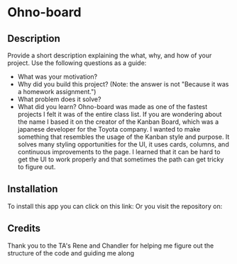 # Ohno-board

## Description

Provide a short description explaining the what, why, and how of your project. Use the following questions as a guide:

- What was your motivation?
- Why did you build this project? (Note: the answer is not "Because it was a homework assignment.")
- What problem does it solve?
- What did you learn?
Ohno-board was made as one of the fastest projects I felt it was of the entire class list. If you are wondering about the name I based it on the creator of the Kanban Board, which was a japanese developer for the Toyota company. I wanted to make something that resembles the usage of the Kanban style and purpose. It solves many styling opportunities for the UI, it uses cards, columns, and continuous improvements to the page. I learned that it can be hard to get the UI to work properly and that sometimes the path can get tricky to figure out.

## Installation

To install this app you can click on this link: 
Or you visit the repository on: 



## Credits

Thank you to the TA's Rene and Chandler for helping me figure out the structure of the code and guiding me along